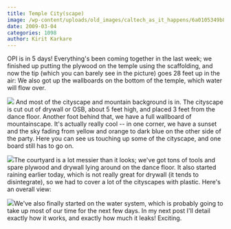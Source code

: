 ```yaml
---
title: Temple City(scape)
image: /wp-content/uploads/old_images/caltech_as_it_happens/6a0105349b8251970b011168a61574970c.jpg
date: 2009-03-04
categories: 1098
author: Kirit Karkare
---
```


OPI is in 5 days! Everything's been coming together in the last week; we finished up putting the plywood on the temple using the scaffolding, and now the tip (which you can barely see in the picture) goes 28 feet up in the air:
We also got up the wallboards on the bottom of the temple, which water will flow over. 

![](/old_images/caltech_as_it_happens/6a0105349b8251970b0112791af7d128a4.jpg) 
And
most of the cityscape and mountain background is in. The cityscape is cut
out of drywall or OSB, about 5 feet high, and placed 3 feet from the
dance floor. Another foot behind that, we have a full wallboard of
mountainscape. It's actually really cool -- in one corner, we have a
sunset and the sky fading from yellow and orange to dark blue on the
other side of the party. Here you can see us touching up some of the cityscape, and one board still has to go on.


![](/old_images/caltech_as_it_happens/6a0105349b8251970b011168a61696970c.jpg)The courtyard is a lot messier than it looks; we've got tons of tools and spare plywood and drywall lying around on the dance floor. It also started raining earlier today, which is not really great for drywall (it tends to disintegrate), so we had to cover a lot of the cityscapes with plastic. Here's an overall view:

![](/old_images/caltech_as_it_happens/6a0105349b8251970b011168a617a6970c.jpg)We've also finally started on the water system, which is probably going to take up most of our time for the next few days. In my next post I'll detail exactly how it works, and exactly how much it leaks! Exciting.

 
